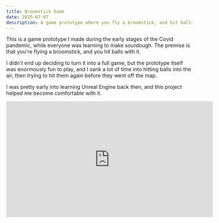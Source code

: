 ```yaml
---
title: Broomstick Game
date: 2025-07-07
description: A game prototype where you fly a broomstick, and hit balls with it.
---
```


This is a game prototype I made during the early stages of the Covid pandemic, while everyone was learning to make sourdough. The premise is that you're flying a broomstick, and you hit balls with it.

I didn't end up deciding to turn it into a full game, but the prototype itself was enormously fun to play, and I sank a lot of time into hitting balls into the air, then trying to hit them again before they went off the map.

I was pretty early into learning Unreal Engine back then, and this project helped me become comfortable with it.

<iframe width="560" height="315" src="https://www.youtube.com/embed/rq7lglGYPiY?si=dAwZE1Kn3ME0wot-" title="YouTube video player" frameborder="0" allow="accelerometer; autoplay; clipboard-write; encrypted-media; gyroscope; picture-in-picture; web-share" referrerpolicy="strict-origin-when-cross-origin" allowfullscreen></iframe>
